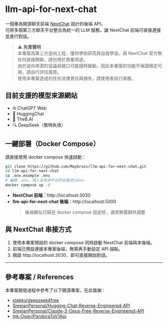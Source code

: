 # llm-api-for-next-chat

一個專為開源聊天前端 [NextChat](https://github.com/ChatGPTNextWeb/NextChat) 設計的後端 API。  
可將多個第三方聊天平台整合為統一的 LLM 服務，讓 NextChat 前端可直接連接並進行對話。

> ⚠️ **免責聲明**  
> 本專案為第三方逆向工程，僅供學術研究與自我學習。與 NextChat 官方無任何直接關聯，請勿用於商業用途。  
> 由於逆向來源的協議與接口可能隨時變動，因此本專案的功能不保證穩定可用，請自行評估風險。  
> 使用本專案造成的任何法律責任與損失，請使用者自行承擔。

## 目前支援的模型來源網站

- 🌐 ChatGPT Web
- 🤗 HuggingChat
- 🦾 TheB.AI
- 🔍 DeepSeek（暫時失效）

## 一鍵部署（Docker Compose）

請直接使用 docker compose 快速啟動：

```bash
git clone https://github.com/MayGrass/llm-api-for-next-chat.git
cd llm-api-for-next-chat
cp .env.example .env
# 編輯 .env，填入各來源平台的金鑰或token
docker compose up -d
```

- **NextChat 前端**：http://localhost:3030
- **llm-api-for-next-chat 後端**：http://localhost:5000  
  > 後端網址已經在 docker compose 設定好，通常無需額外調整

## 與 NextChat 串接方式

1. 使用本專案預設的 docker compose 同時啟動 NextChat 前端與本後端。
2. 前端已預設連接本專案後端，無需再手動設定 API 端點。
3. 開啟 http://localhost:3030，即可直接開始對話。

---

## 參考專案 / References

本專案開發過程中參考了以下開源專案，在此致謝：

- [xtekky/deepseek4free](https://github.com/xtekky/deepseek4free)
- [SreejanPersonal/Hugging-Chat-Reverse-Engineered-API](https://github.com/SreejanPersonal/Hugging-Chat-Reverse-Engineered-API)
- [SreejanPersonal/Claude-3-Opus-Free-Reverse-Engineered-API](https://github.com/SreejanPersonal/Claude-3-Opus-Free-Reverse-Engineered-API)
- [Ink-Osier/PandoraToV1Api](https://github.com/Ink-Osier/PandoraToV1Api)
